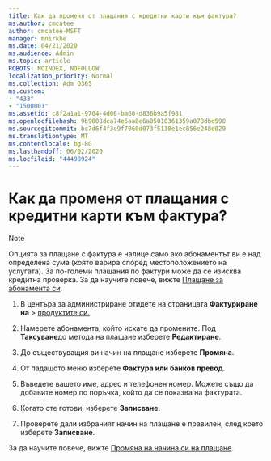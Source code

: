 ```yaml
---
title: Как да променя от плащания с кредитни карти към фактура?
ms.author: cmcatee
author: cmcatee-MSFT
manager: mnirkhe
ms.date: 04/21/2020
ms.audience: Admin
ms.topic: article
ROBOTS: NOINDEX, NOFOLLOW
localization_priority: Normal
ms.collection: Adm_O365
ms.custom:
- "433"
- "1500001"
ms.assetid: c8f2a1a1-9704-4d08-ba60-d836b9a5f981
ms.openlocfilehash: 9b9008dca74e6aa8e6a05010361359a078dbd590
ms.sourcegitcommit: bc7d6f4f3c9f7060d073f5130e1ec856e248d020
ms.translationtype: MT
ms.contentlocale: bg-BG
ms.lasthandoff: 06/02/2020
ms.locfileid: "44498924"
---
```

# <a name="how-do-i-change-from-credit-card-payments-to-invoice"></a>Как да променя от плащания с кредитни карти към фактура?

> [!NOTE]
> Опцията за плащане с фактура е налице само ако абонаментът ви е над определена сума (която варира според местоположението на услугата). За по-големи плащания по фактури може да се изисква кредитна проверка. За да научите повече, вижте [Плащане за абонамента си](https://docs.microsoft.com/microsoft-365/commerce/billing-and-payments/pay-for-your-subscription).

1. В центъра за администриране отидете на страницата **Фактуриране на**  >  [продуктите си.](https://go.microsoft.com/fwlink/p/?linkid=842054)

2. Намерете абонамента, който искате да промените. Под **Таксуване**до метода на плащане изберете **Редактиране**.

3. До съществуващия ви начин на плащане изберете **Промяна**.

4. От падащото меню изберете **Фактура или банков превод**.

5. Въведете вашето име, адрес и телефонен номер. Можете също да добавите номер по поръчка, който да се показва на фактурата.

6. Когато сте готови, изберете **Записване**.

7. Проверете дали избраният начин на плащане е правилен, след което изберете **Записване**.

За да научите повече, вижте [Промяна на начина си на плащане](https://docs.microsoft.com/microsoft-365/commerce/billing-and-payments/change-payment-method).